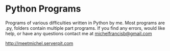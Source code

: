 Python Programs
==========

Programs of various difficulties written in Python by me.
Most programs are .py, folders contain multiple part programs.
If you find any errors, would like help, or have any questions contact me at michelfrancisb@gmail.com

http://meetmichel.serverpit.com